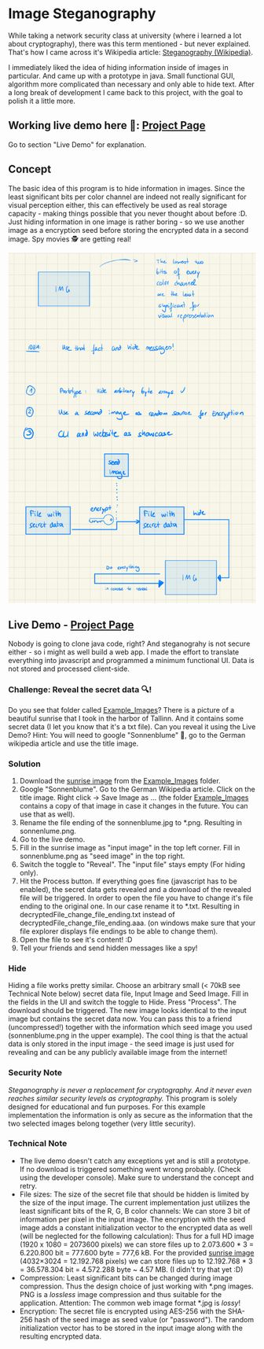 # Image Steganography

While taking a network security class at university (where i learned a lot about cryptography), there was this term mentioned - but never explained. That's how I came across it's Wikipedia article: [Steganography (Wikipedia)](https://en.wikipedia.org/wiki/Steganography).

I immediately liked the idea of hiding information inside of images in particular. And came up with a prototype in java. Small functional GUI, algorithm more complicated than necessary and only able to hide text. After a long break of development I came back to this project, with the goal to polish it a little more.

## Working live demo here 🚀: [Project Page](https://jthyroff.github.io/ImgSteg/)

Go to section "Live Demo" for explanation.

## Concept

The basic idea of this program is to hide information in images. Since the least significant bits per color channel are indeed not really significant for visual perception either, this can effectively be used as real storage capacity - making things possible that you never thought about before :D. Just hiding information in one image is rather boring - so we use another image as a encryption seed before storing the encrypted data in a second image. Spy movies 🕵️ are getting real! 

![concept](concept.png)

## Live Demo - [Project Page](https://jthyroff.github.io/ImgSteg/)

Nobody is going to clone java code, right? And steganograhy is not secure either - so i might as well build a web app. I made the effort to translate everything into javascript and programmed a minimum functional UI. Data is not stored and processed client-side.

### Challenge: Reveal the secret data 🔍! 

Do you see that folder called [Example_Images](./Example_Images/)? There is a picture of a beautiful sunrise that I took in the harbor of Tallinn. And it contains some secret data (I let you know that it's a txt file). Can you reveal it using the Live Demo? Hint: You will need to google "Sonnenblume" 🌻, go to the German wikipedia article and use the title image.

### Solution

1) Download the [sunrise image](./Example_Images/img_containing_secret_data.png) from the [Example_Images](./Example_Images/) folder.
2) Google "Sonnenblume". Go to the German Wikipedia article. Click on the title image. Right click -> Save Image as ...
(the folder [Example_Images](./Example_Images/) contains a copy of that image in case it changes in the future. You can use that as well).
3) Rename the file ending of the sonnenblume.jpg to *.png. Resulting in sonnenlume.png.
4) Go to the live demo.
5) Fill in the sunrise image as "input image" in the top left corner. Fill in sonnenblume.png as "seed image" in the top right.
6) Switch the toggle to "Reveal". The "input file" stays empty (For hiding only).
7) Hit the Process button. If everything goes fine (javascript has to be enabled), the secret data gets revealed and a download of the revealed file will be triggered. In order to open the file you have to change it's file ending to the original one. In our case rename it to *.txt. Resulting in decryptedFile_change_file_ending.txt instead of decryptedFile_change_file_ending.aaa. (on windows make sure that your file explorer displays file endings to be able to change them).
8) Open the file to see it's content! :D
9) Tell your friends and send hidden messages like a spy!

### Hide

Hiding a file works pretty similar. Choose an arbitrary small (< 70kB see Technical Note below) secret data file, Input Image and Seed Image. Fill in the fields in the UI and switch the toggle to Hide. Press "Process". The download should be triggered. The new image looks identical to the input image but contains the secret data now. You can pass this to a friend (uncompressed!) together with the information which seed image you used (sonnenblume.png in the upper example). The cool thing is that the actual data is only stored in the input image - the seed image is just used for revealing and can be any publicly available image from the internet!

### Security Note

*Steganography is never a replacement for cryptography. And it never even reaches similar security levels as cryptography.* This program is solely designed for educational and fun purposes. For this example implementation the information is only as secure as the information that the two selected images belong together (very little security).

### Technical Note

- The live demo doesn't catch any exceptions yet and is still a prototype. If no download is triggered something went wrong probably. (Check using the developer console). Make sure to understand the concept and retry.
- File sizes: The size of the secret file that should be hidden is limited by the size of the input image. The current implementation just utilizes the least significant bits of the R, G, B color channels: We can store 3 bit of information per pixel in the input image. The encryption with the seed image adds a constant initialization vector to the encrypted data as well (will be neglected for the following calculation): Thus for a full HD image (1920 x 1080 = 2073600 pixels) we can store files up to 2.073.600 \* 3 = 6.220.800 bit = 777.600 byte = 777,6 kB. For the provided [sunrise image](./Example_Images/img_containing_secret_data.png) (4032×3024 = 12.192.768 pixels) we can store files up to 12.192.768 \* 3 = 36.578.304 bit = 4.572.288 byte ~ 4.57 MB. (I didn't try that yet :D)
- Compression: Least significant bits can be changed during image compression. Thus the design choice of just working with \*.png images. PNG is a *lossless* image compression and thus suitable for the application. Attention: The common web image format \*.jpg is *lossy*!
- Encryption: The secret file is encrypted using AES-256 with the SHA-256 hash of the seed image as seed value (or "password"). The random initialization vector has to be stored in the input image along with the resulting encrypted data.
